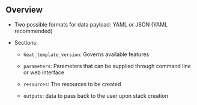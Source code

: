 ## Overview

* Two possible formats for data payload: YAML or JSON (YAML recommended)

* Sections:

  * `heat_template_version`: Governs available features

  * `parameters`: Parameters that can be supplied through command line or web interface

  * `resources`: The resources to be created

  * `outputs`: data to pass back to the user upon stack creation

<!--
Now for the interesting part: What is a Heat template?

It's a YAML or JSON formatted file that describes a Heat stack. Please use the
YAML format and get the customers to do so, too. Using YAML will save you lots
of brackets and braces.

In either format the template is divided into a bunch of sections. I'll only
list the most important ones. Most of these are optional (even `resources`, but
a heat-template without this section is rather pointless), except for the first
one:

* `heat_template_version` contains the date of an OpenStack release. This will
  tell Heat which subset of features to support. In this example we will use
  2015-10-16, the release date of OpenStack Liberty. `heat_template_version` is
  mandatory and must not be omitted.

* `parameters` contains parameters, possibly with defaults. Anybody using a
  template providing parameters can then customize it by supplying their own
  parameters, such as the SSH Keypair granted access to Nova instances.

* `resources` contains descriptions of the OpenStack resource to be created.
  This is the main part of a Heat template and it's where most of the
  interesting stuff happens.

* `outputs` contains various data to be passed back to the user after stack
  creation. This can be used to convey information such as the Floating IP an
  instance got assigned.

-->

